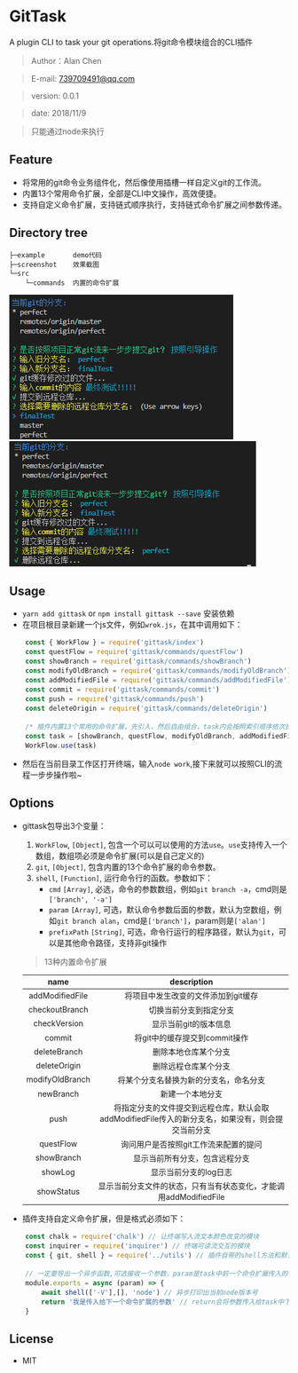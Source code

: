 # GitTask
A plugin CLI to task your git operations.将git命令模块组合的CLI插件
> Author：Alan Chen

> E-mail: 739709491@qq.com

> version: 0.0.1

> date: 2018/11/9

> 只能通过node来执行

## Feature
* 将常用的git命令业务组件化，然后像使用插槽一样自定义git的工作流。
* 内置13个常用命令扩展，全部是CLI中文操作，高效便捷。
* 支持自定义命令扩展，支持链式顺序执行，支持链式命令扩展之间参数传递。

## Directory tree
``` 
├─example       demo代码
├─screenshot    效果截图
└─src
    └─commands  内置的命令扩展
```

![](./screenshot/task2.png)
![](./screenshot/task1.png)

## Usage
* `yarn add gittask` or `npm install gittask --save` 安装依赖
* 在项目根目录新建一个js文件，例如`wrok.js`，在其中调用如下：
```js
    const { WorkFlow } = require('gittask/index')
    const questFlow = require('gittask/commands/questFlow')
    const showBranch = require('gittask/commands/showBranch')
    const modifyOldBranch = require('gittask/commands/modifyOldBranch') 
    const addModifiedFile = require('gittask/commands/addModifiedFile') 
    const commit = require('gittask/commands/commit') 
    const push = require('gittask/commands/push') 
    const deleteOrigin = require('gittask/commands/deleteOrigin')

    /* 插件内置13个常用的命令扩展，先引入，然后自由组合，task内会按照索引顺序依次执行 */
    const task = [showBranch, questFlow, modifyOldBranch, addModifiedFile, commit, push, deleteOrigin]
    WorkFlow.use(task)

```
* 然后在当前目录工作区打开终端，输入`node work`,接下来就可以按照CLI的流程一步步操作啦~

## Options
* gittask包导出3个变量：
    1. `WorkFlow`, `[Object]`, 包含一个可以可以使用的方法`use`。`use`支持传入一个数组，数组项必须是命令扩展(可以是自己定义的)
    2. `git`, `[Object]`, 包含内置的13个命令扩展的命令参数。
    3. `shell`, `[Function]`, 运行命令行的函数。参数如下：
        * `cmd` `[Array]`, 必选，命令的参数数组，例如`git branch -a`，cmd则是`['branch', '-a']`
        * `param` `[Array]`, 可选，默认命令参数后面的参数，默认为空数组，例如`git branch alan`，cmd是`['branch']`，param则是`['alan']`
        * `prefixPath` `[String]`, 可选，命令行运行的程序路径，默认为`git`，可以是其他命令路径，支持非git操作
    
    > 13种内置命令扩展

    | name           |      description                   |
    |:--------------:|:----------------------------------:|
    | addModifiedFile| 将项目中发生改变的文件添加到git缓存   |
    | checkoutBranch | 切换当前分支到指定分支               |
    | checkVersion   | 显示当前git的版本信息                |
    | commit         | 将git中的缓存提交到commit操作        |
    | deleteBranch   | 删除本地仓库某个分支                        | 
    | deleteOrigin   | 删除远程仓库某个分支                 | 
    | modifyOldBranch| 将某个分支名替换为新的分支名，命名分支 | 
    | newBranch      | 新建一个本地分支                     | 
    | push           | 将指定分支的文件提交到远程仓库，默认会取addModifiedFile传入的新分支名，如果没有，则会提交当前分支| 
    | questFlow      | 询问用户是否按照git工作流来配置的提问 | 
    | showBranch     | 显示当前所有分支，包含远程分支        | 
    | showLog        | 显示当前分支的log日志                | 
    | showStatus     | 显示当前分支文件的状态，只有当有状态变化，才能调用addModifiedFile| 

* 插件支持自定义命令扩展，但是格式必须如下：
```js
    const chalk = require('chalk') // 让终端写入流文本颜色改变的模块
    const inquirer = require('inquirer') // 终端可读流交互的模块
    const { git, shell } = require('../utils') // 插件自带的shell方法和默认git参数

    // 一定要导出一个异步函数,可选接收一个参数，param是task中前一个命令扩展传入的参数
    module.exports = async (param) => {
        await shell(['-V'],[], 'node') // 异步打印出当前node版本号
        return '我是传入给下一个命令扩展的参数' // return会将参数传入给task中下一个命令扩展，可以不传
    }

```

## License
* MIT
